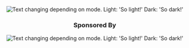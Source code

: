 <p align="center">
<picture>
  <source media="(prefers-color-scheme: dark)" srcset="https://i.imgur.com/okdL4l1_d.webp?maxwidth=300&fidelity=grand">
  <img alt="Text changing depending on mode. Light: 'So light!' Dark: 'So dark!'" src="https://ibb.co/Bt9hYk0">
</picture>
<p>

<h3 align="center">
Sponsored By
</h3>

<p align="center">
<picture>
  <source media="(prefers-color-scheme: dark)" srcset="https://i.imgur.com/okdL4l1_d.webp?maxwidth=300&fidelity=grand">
  <img alt="Text changing depending on mode. Light: 'So light!' Dark: 'So dark!'" src="https://i.imgur.com/FbC33zA_d.webp?maxwidth=300&fidelity=grand">
</picture>
<p>
